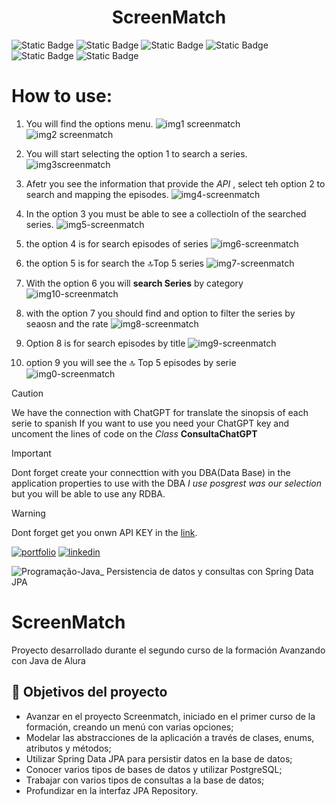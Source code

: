 <h1 align="center"> ScreenMatch </h1>

![Static Badge](https://img.shields.io/badge/Spring-boot-api) ![Static Badge](https://img.shields.io/badge/Technology-java-spring) ![Static Badge](https://img.shields.io/badge/Technology-git-hub) ![Static Badge](https://img.shields.io/badge/Technology-spring-api) ![Static Badge](https://img.shields.io/badge/AI-ChatGPT-1?logo=gpt&color=blue)
 ![Static Badge](https://img.shields.io/badge/DBA-Posgrest-1?color=blue)






# How to  use:

1. You  will find  the options menu.
  ![img1 screenmatch](https://github.com/luchiobv/screenmatch-with-DBA-and-API/assets/128253160/46ac22c6-cab0-443b-bb4c-1b73390d7ee7)
![img2 screenmatch](https://github.com/luchiobv/screenmatch-with-DBA-and-API/assets/128253160/816bfb22-2e58-4a5c-9f69-35f671e92fe7)

 2. You will start selecting  the  option 1 to search a series.
    ![img3screenmatch](https://github.com/luchiobv/screenmatch-with-DBA-and-API/assets/128253160/d4efb3f6-b627-4744-83ae-4109f73b93fc)

3. Afetr you see the information that  provide the _API_ , select teh option 2 to search and mapping the episodes.
   ![img4-screenmatch](https://github.com/luchiobv/screenmatch-with-DBA-and-API/assets/128253160/ca3b695b-f1b0-40aa-842b-ae38f2840784)


4. In the option 3 you must be able to see a collectioln of the searched series.
       ![img5-screenmatch](https://github.com/luchiobv/screenmatch-with-DBA-and-API/assets/128253160/13142dab-20b8-4188-99d9-140c395ba02c)

5. the option 4 is for search episodes of series
![img6-screenmatch](https://github.com/luchiobv/screenmatch-with-DBA-and-API/assets/128253160/3a94209e-f87c-4d8e-9aaf-d1f75d7fa731)

6. the option 5 is for search the 🔝Top 5 series
  ![img7-screenmatch](https://github.com/luchiobv/screenmatch-with-DBA-and-API/assets/128253160/d951fce0-415a-483d-b08c-e5278f5b122a)

7. With the option 6 you will **search Series** by category
   ![img10-screenmatch](https://github.com/luchiobv/screenmatch-with-DBA-and-API/assets/128253160/ed1e67b8-4303-4b86-9e4a-d875ab6701c5)

8. with the option 7 you should find and option to filter the series by seaosn and the rate
  ![img8-screenmatch](https://github.com/luchiobv/screenmatch-with-DBA-and-API/assets/128253160/67ffd8a9-bf0d-460b-903c-6c39088d5b86)

9. Option 8 is for search episodes by title
    ![img9-screenmatch](https://github.com/luchiobv/screenmatch-with-DBA-and-API/assets/128253160/b1a1540b-f717-4b35-ac05-5194e419a4fe)

10. option 9 you will see the  🔝 Top 5 episodes by serie
    ![img0-screenmatch](https://github.com/luchiobv/screenmatch-with-DBA-and-API/assets/128253160/0d90d6b7-cf90-4e36-917d-68c24ced4ea9)


> [!CAUTION]
> We have the  connection with ChatGPT  for  translate the  sinopsis of each  serie to spanish  If you want to use  you need your ChatGPT key and uncoment the lines  of code on the _Class_ **ConsultaChatGPT**


> [!IMPORTANT]
> Dont forget create your connecttion with you DBA(Data Base) in the application properties to use with the DBA  _I use posgrest was our selection_ but  you  will be able to use any RDBA.


> [!WARNING]
> Dont forget  get you onwn API KEY in the [link](https://www.omdbapi.com/).

[![portfolio](https://img.shields.io/badge/my_portfolio-000?style=for-the-badge&logo=ko-fi&logoColor=white)](https://github.com/luchiobv)
[![linkedin](https://img.shields.io/badge/linkedin-0A66C2?style=for-the-badge&logo=linkedin&logoColor=white)](www.linkedin.com/in/luisalbertobaquero-vallejo)



![Programação-Java_ Persistencia de datos y consultas con Spring Data JPA](https://github.com/genesysR-dev/2066-java-persitencia-de-datos-y-consultas-con-Spring-JPA/assets/91544872/e0e3a9f8-afc7-4e7b-be83-469351ef2d70)


# ScreenMatch

Proyecto desarrollado durante el segundo curso de la formación Avanzando con Java de Alura

## 🔨 Objetivos del proyecto

* Avanzar en el proyecto Screenmatch, iniciado en el primer curso de la formación, creando un menú con varias opciones;
* Modelar las abstracciones de la aplicación a través de clases, enums, atributos y métodos;
* Utilizar Spring Data JPA para persistir datos en la base de datos;
* Conocer varios tipos de bases de datos y utilizar PostgreSQL;
* Trabajar con varios tipos de consultas a la base de datos;
* Profundizar en la interfaz JPA Repository.

